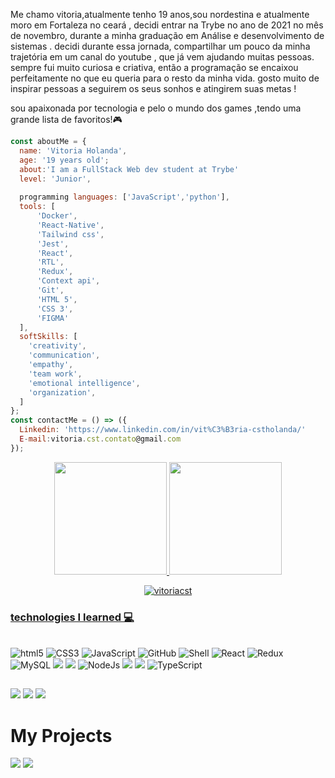 


Me chamo vitoria,atualmente tenho 19 anos,sou nordestina e atualmente moro em Fortaleza no ceará 
, decidi entrar na Trybe no ano de 2021 no mês  de novembro, durante a minha graduação em Análise e desenvolvimento de sistemas .
decidi durante essa jornada, compartilhar um pouco da minha trajetória em um canal do youtube , que já vem ajudando muitas pessoas.
sempre fui muito  curiosa e criativa, então a programação se encaixou perfeitamente no que eu queria para o resto da minha vida.
gosto muito de inspirar pessoas a seguirem os seus sonhos e atingirem suas metas !

sou apaixonada por tecnologia e pelo o mundo dos games ,tendo uma grande lista de favoritos!🎮


```JavaScript
const aboutMe = {
  name: 'Vitoria Holanda',
  age: '19 years old';
  about:'I am a FullStack Web dev student at Trybe'
  level: 'Junior',
  
  programming languages: ['JavaScript','python'],
  tools: [
      'Docker',
      'React-Native',
      'Tailwind css',
      'Jest',
      'React',
      'RTL',
      'Redux',
      'Context api',
      'Git',
      'HTML 5',
      'CSS 3',
      'FIGMA'
  ],
  softSkills: [
    'creativity',
    'communication',
    'empathy',
    'team work',
    'emotional intelligence',
    'organization',
  ]
};
const contactMe = () => ({
  Linkedin: 'https://www.linkedin.com/in/vit%C3%B3ria-cstholanda/'
  E-mail:vitoria.cst.contato@gmail.com
});
```

  <a href="https://github.com/vitoriacst"/>
 <div align="center">
  <a href="https://github.com/vitoriacst">
  <img height="180em" src="https://github-readme-stats.vercel.app/api?username=vitoriacst&show_icons=true&theme=tokyonight&include_all_commits=true&count_private=true"/>

  <img height="180em" src="https://github-readme-stats.vercel.app/api/top-langs/?username=vitoriacst&layout=compact&langs_count=7&theme=tokyonight"/>
  
<p align="center" ><img src="https://github-readme-streak-stats.herokuapp.com/?user=vitoriacst&theme=tokyonight" alt="vitoriacst" /></p>
</div>

### technologies I learned 💻
  
<div style="display: inline-block"><br/>
<img alt="html5"src="https://img.shields.io/badge/HTML5-E34F26?style=for-the-badge&logo=html5&logoColor=white">
<img alt="CSS3"src="https://img.shields.io/badge/CSS3-1572B6?style=for-the-badge&logo=css3&logoColor=white">
<img alt="JavaScript"src="https://img.shields.io/badge/JavaScript-F7DF1E?style=for-the-badge&logo=javascript&logoColor=black">
<img alt="GitHub"src="https://img.shields.io/badge/GitHub-100000?style=for-the-badge&logo=github&logoColor=white">
<img alt="Shell"src="https://img.shields.io/badge/Shell_Script-121011?style=for-the-badge&logo=gnu-bash&logoColor=white">
<img alt="React"src="https://img.shields.io/badge/React-20232A?style=for-the-badge&logo=react&logoColor=61DAFB">
<img alt="Redux"src="https://img.shields.io/badge/Redux-593D88?style=for-the-badge&logo=redux&logoColor=white">
<img alt="MySQL"src="https://img.shields.io/badge/MySQL-00000F?style=for-the-badge&logo=mysql&logoColor=white">
<img src="https://img.shields.io/badge/React_Native-20232A?style=for-the-badge&logo=react&logoColor=61DAFB">
<img src="https://img.shields.io/badge/Jest-323330?style=for-the-badge&logo=Jest&logoColor=white">
<img alt="NodeJs"src="https://img.shields.io/badge/Node.js-43853D?style=for-the-badge&logo=node.js&logoColor=white">
<img src="https://img.shields.io/badge/Tailwind_CSS-38B2AC?style=for-the-badge&logo=tailwind-css&logoColor=white">
<img src="https://img.shields.io/badge/Linux-FCC624?style=for-the-badge&logo=linux&logoColor=black">
<img alt="TypeScript"src="https://img.shields.io/badge/TypeScript-007ACC?style=for-the-badge&logo=typescript&logoColor=white">
</div><br/>
  
  ##
 
<div> 
  <a href="https://www.youtube.com/channel/UC93uiQ9wjR8R9OZgKTfCnxg" target="_blank"><img src="https://img.shields.io/badge/YouTube-FF0000?style=for-the-badge&logo=youtube&logoColor=white" target="_blank"></a>
  <a href="" target="_blank"><img src="https://img.shields.io/badge/-Instagram-%23E4405F?style=for-the-badge&logo=instagram&logoColor=white" target="_blank"></a>
  <a href="https://www.linkedin.com/in/vit%C3%B3ria-cstholanda/" target="_blank"><img src="https://img.shields.io/badge/-LinkedIn-%230077B5?style=for-the-badge&logo=linkedin&logoColor=white" target="_blank"></a> 
 
 
 <h1 display:flex>
 <h1>My Projects</h1>
<!--   <img src="https://user-images.githubusercontent.com/86388276/169459372-b0290f08-3f4f-4419-9d74-6cf368cd85d2.png">
   <img src="https://user-images.githubusercontent.com/86388276/169187740-4dc65aea-6220-442f-9775-c607f246bcc2.png">
  <img src="https://user-images.githubusercontent.com/86388276/169193786-15faa4cf-b314-423c-b98c-5ca256d49180.png"> -->
   <img src="https://user-images.githubusercontent.com/86388276/170621686-158e46eb-ed76-4b67-946e-f96258d41a40.png">
  <img src="https://user-images.githubusercontent.com/86388276/170898495-94781cd6-0e8a-4fbe-93d4-6b45703f16f8.png">
</div>


  
